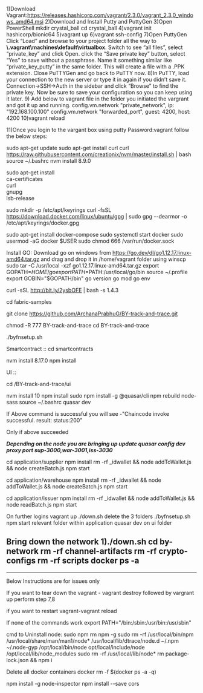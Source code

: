 1)Download Vagrant:https://releases.hashicorp.com/vagrant/2.3.0/vagrant_2.3.0_windows_amd64.msi
2)Download and Install Putty and PuttyGen
3)Open PowerShell mkdir crystal_ball cd crystal_ball
4)vagrant init hashicorp/bionic64
5)vagrant up
6)vagrant ssh-config
7)Open PuttyGen
Click “Load” and browse to your project folder all the way to **\\.vagrant\machines\default\virtualbox**. Switch to see “all files”, select “private_key” and click Open.
click the “Save private key” button, select “Yes” to save without a passphrase.
Name it something similar like “private_key_putty” in the same folder.
This will create a file with a .PPK extension. Close PuTTYGen and go back to PuTTY now.
8)In PuTTY, load your connection to the new server or type it in again if you didn’t save it.
Connection->SSH->Auth in the sidebar and click “Browse” to find the private key.
Now be sure to save your configuration so you can keep using it later.
9) Add below  to vagrant file in the folder you initiated the vargrant and got it up and running.
   config.vm.network "private_network", ip: "192.168.100.100"
   config.vm.network "forwarded_port", guest: 4200, host: 4200
   10)vagrant reload

11)Once you login to the vargant box using putty Password:vagrant follow the below steps:

sudo apt-get update
sudo apt-get install curl
curl https://raw.githubusercontent.com/creationix/nvm/master/install.sh | bash
source ~/.bashrc
nvm install 8.9.0

sudo apt-get install \
ca-certificates \
curl \
gnupg \
lsb-release

sudo mkdir -p /etc/apt/keyrings
curl -fsSL https://download.docker.com/linux/ubuntu/gpg | sudo gpg --dearmor -o /etc/apt/keyrings/docker.gpg

sudo apt-get install docker-compose
sudo systemctl start docker
sudo usermod -aG docker $USER
sudo chmod 666 /var/run/docker.sock


Install GO:
Download go on windows from https://go.dev/dl/go1.12.17.linux-amd64.tar.gz and drag and drop it in /home/vagrant folder using winscp
sudo tar -C /usr/local -xzf go1.12.17.linux-amd64.tar.gz
export GOPATH=$HOME/go
export PATH=$PATH:/usr/local/go/bin
source ~/.profile
export GOBIN="$GOPATH/bin"
go version
go mod
go env


curl -sSL http://bit.ly/2ysbOFE | bash -s 1.4.3

cd fabric-samples

git clone https://github.com/ArchanaPrabhuG/BY-track-and-trace.git


chmod -R 777 BY-track-and-trace
cd BY-track-and-trace

./byfnsetup.sh



Smartcontract ::
cd smartcontracts

nvm install 8.17.0
npm install

UI ::

cd /BY-track-and-trace/ui

nvm install 10
npm install
sudo npm install -g  @quasar/cli
npm rebuild node-sass
source ~/.bashrc
quasar dev





If Above command is successful you will see -"Chaincode invoke successful. result: status:200"

Only if above succeeded 


*****Depending on the node you are bringing up update quasar config dev proxy port sup-3000,war-3001,iss-3030*****

cd application/supplier
npm install
rm -rf _idwallet && node addToWallet.js && node createBatch.js
npm start

cd application/warehouse
npm install
rm -rf _idwallet && node addToWallet.js && node createBatch.js
npm start

cd application/issuer
npm install
rm -rf _idwallet && node addToWallet.js && node readBatch.js
npm start

On further logins
vagrant up
./down.sh delete the 3 folders
./byfnsetup.sh
npm start relevant folder within application
quasar dev on ui folder



Bring down the network
1)./down.sh
cd by-network
rm -rf channel-artifacts
rm -rf crypto-configs
rm -rf scripts
docker ps -a
-------------------------------------------------------------------------------------------------------------------------------------------


-------------------------------------------------------------------------------------------------------------------------------------------


Below Instructions are for issues only

If you want to tear down the vagrant - vagrant destroy followed by vargrant up perform step 7,8

if you want to restart vagrant-vagrant reload

If none of the commands work export PATH="/bin:/sbin:/usr/bin:/usr/sbin"


cmd to Uninstall node:
sudo npm rm npm -g
sudo rm -rf /usr/local/bin/npm /usr/local/share/man/man1/node* /usr/local/lib/dtrace/node.d ~/.npm ~/.node-gyp /opt/local/bin/node opt/local/include/node /opt/local/lib/node_modules
sudo rm -rf /usr/local/lib/node*
rm package-lock.json && npm i


Delete all docker containers
docker rm -f $(docker ps -a -q)


npm install -g node-inspector
npm install --save cors